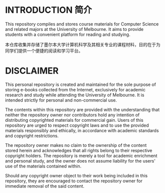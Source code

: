 # INTRODUCTION 简介

This repository compiles and stores course materials for Computer Science and related majors at the University of Melbourne. It aims to provide students with a convenient platform for reading and studying.

本仓库收集并存储了墨尔本大学计算机科学及其相关专业的课程材料，目的在于为同学们提供一个便捷的阅读和学习平台。

# DISCLAIMER

This personal repository is created and maintained for the sole purpose of storing e-books collected from the Internet, exclusively for academic research and study while attending the University of Melbourne. It is intended strictly for personal and non-commercial use.

The contents within this repository are provided with the understanding that neither the repository owner nor contributors hold any intention of distributing copyrighted materials for commercial gain. Users of this repository are urged to respect copyright laws and to use the provided materials responsibly and ethically, in accordance with academic standards and copyright restrictions.

The repository owner makes no claim to the ownership of the content stored herein and acknowledges that all rights belong to their respective copyright holders. The repository is merely a tool for academic enrichment and personal study, and the owner does not assume liability for the users' use of the materials contained within.

Should any copyright owner object to their work being included in this repository, they are encouraged to contact the repository owner for immediate removal of the said content.
